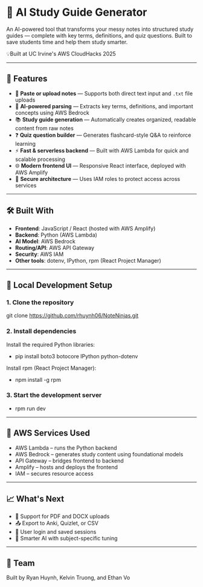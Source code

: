 # 📘 AI Study Guide Generator

An AI-powered tool that transforms your messy notes into structured study guides — complete with key terms, definitions, and quiz questions. Built to save students time and help them study smarter.

💡Built at UC Irvine's AWS CloudHacks 2025

---

## 🚀 Features

-  📝 **Paste or upload notes** — Supports both direct text input and `.txt` file uploads
- 🧠 **AI-powered parsing** — Extracts key terms, definitions, and important concepts using AWS Bedrock
- 📚 **Study guide generation** — Automatically creates organized, readable content from raw notes
- ❓ **Quiz question builder** — Generates flashcard-style Q&A to reinforce learning
- ⚡ **Fast & serverless backend** — Built with AWS Lambda for quick and scalable processing
- 🌐 **Modern frontend UI** — Responsive React interface, deployed with AWS Amplify
- 🔐 **Secure architecture** — Uses IAM roles to protect access across services

---

## 🛠️ Built With

- **Frontend**: JavaScript / React (hosted with AWS Amplify)
- **Backend**: Python (AWS Lambda)
- **AI Model**: AWS Bedrock
- **Routing/API**: AWS API Gateway
- **Security**: AWS IAM
- **Other tools**: dotenv, IPython, rpm (React Project Manager)

---

## 🧪 Local Development Setup

### 1. Clone the repository
git clone https://github.com/rhuynh06/NoteNinjas.git

### 2. Install dependencies
Install the required Python libraries:
- pip install boto3 botocore IPython python-dotenv

Install rpm (React Project Manager):
- npm install -g rpm

### 3. Start the development server
- rpm run dev

---

## 🧩 AWS Services Used
- AWS Lambda – runs the Python backend
- AWS Bedrock – generates study content using foundational models
- API Gateway – bridges frontend to backend
- Amplify – hosts and deploys the frontend
- IAM – secures resource access

---

## 📈 What's Next
- 📄 Support for PDF and DOCX uploads
- 📤 Export to Anki, Quizlet, or CSV
- 🔐 User login and saved sessions
- 🧠 Smarter AI with subject-specific tuning

---

## 🤝 Team
Built by Ryan Huynh, Kelvin Truong, and Ethan Vo
